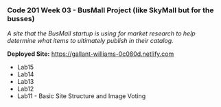 ### Code 201 Week 03 - BusMall Project (like SkyMall but for the busses)

_A site that the BusMall startup is using for market research to help determine what items to ultimately publish in their catalog._

**Deployed Site:** https://gallant-williams-0c080d.netlify.com

- Lab15
- Lab14
- Lab13
- Lab12
- Lab11 - Basic Site Structure and Image Voting
